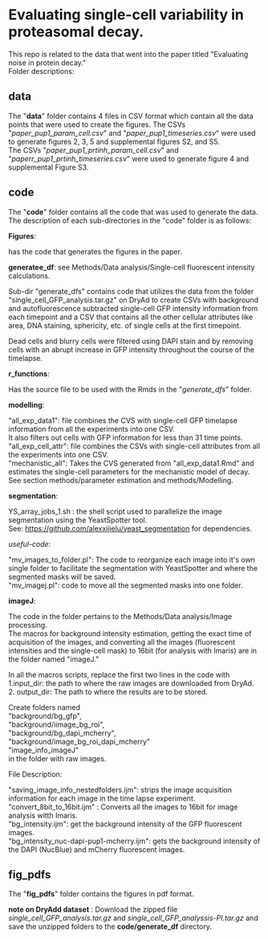 # Evaluating single-cell variability in proteasomal decay.
This repo is related to the data that went into the paper titled "Evaluating noise in protein decay."<br>
Folder descriptions: 
## data
The "**data**" folder contains 4 files in CSV format which contain all the data points that were used to create the figures.
The CSVs "_paper_pup1_param_cell.csv_" and "_paper_pup1_timeseries.csv_" were used to generate figures 2, 3, 5 and supplemental figures S2, and S5. <br>
The CSVs "_paper_pup1_prtinh_param_cell.csv_" and "_paperr_pup1_prtinh_timeseries.csv_" were used to generate figure 4 and supplemental Figure S3. 

## code
The "**code**" folder contains all the code that was used to generate the data. The description of each sub-directories in the "code" folder is as follows:

**Figures**: 

 has the code that generates the figures in the paper.

**generatee_df**: 
see Methods/Data analysis/Single-cell fluorescent intensity calculations. 

  Sub-dir "generate_dfs" contains code that utilizes the data from the folder "single_cell_GFP_analysis.tar.gz" on DryAd to create CSVs with background and autofluorescence subtracted single-cell GFP intensity information from each timepoint and a CSV that contains  all the other cellular attributes like area, DNA staining, sphericity, etc. of single cells at the first timepoint. 
 
  Dead cells and blurry cells were filtered using DAPI stain and by removing cells with an abrupt increase in GFP intensity throughout the course of the timelapse. 

**r_functions**: 

Has the source file to be used with the Rmds in the "_generate_dfs_" folder.  <br> 

**modelling**: 

"all_exp_data1":  file combines the CVS with single-cell GFP timelapse information from all the experiments into one CSV.<br>
It also filters out cells with GFP information for less than 31 time points.<br>
"all_exp_cell_attr": file combines the CSVs with single-cell attributes from all the experiments into one CSV. <br>
"mechanistic_all": Takes the CVS generated from "all_exp_data1.Rmd" and estimates the single-cell parameters for the mechanistic model of decay. See section methods/parameter estimation and methods/Modelling.<br>

**segmentation**: 

YS_array_jobs_1.sh : the shell script used to parallelize the image segmentation using the YeastSpotter tool. <br>
See: https://github.com/alexxijielu/yeast_segmentation for dependencies. 
 
  *useful-code*: 
  
  "mv_images_to_folder.pl": The code to reorganize each image into it's own single folder to facilitate the segmentation with YeastSpotter and where the segmented masks will be saved. <br>
  "mv_imagej.pl": code to move all the segmented masks into one folder.<br>
  
**imageJ**:

The code in the folder pertains to the Methods/Data analysis/Image processing. <br>
The macros for background intensity estimation, getting the exact time of acquisition of the images, and converting all the images (fluorescent intensities and the single-cell mask) to 16bit (for analysis with Imaris) are in the folder named "imageJ." <br>

In all the macros scripts, replace the first two lines in the code with <br>
1.input_dir: the path to where the raw images are downloaded from DryAd.<br>
2. output_dir: The path to where the results are to be stored.<br>

Create folders named <br>
    "background/bg_gfp", <br>
    "background/iimage_bg_roi",<br>
     "background/bg_dapi_mcherry",<br> 
    "background/image_bg_roi_dapi_mcherry"<br>
    "image_info_imageJ" <br>
in the folder with raw images. <br>

File Description: 

  "saving_image_info_nestedfolders.ijm": strips the image acquisition information for each image in the time lapse experiment. <br>
  "convert_8bit_to_16bit.ijm" : Converts all the images to 16bit for image analysis witth Imaris. <br>
  "bg_intensity.ijm": get the background intensity of the GFP fluorescent images.<br>
  "bg_intensity_nuc-dapi-pup1-mcherry.ijm": gets the background intensity of the DAPI (NucBlue) and mCherry fluorescent images.<br>

## fig_pdfs
The "**fig_pdfs**" folder contains the figures in pdf format. 

**note on DryAdd dataset** : Download the zipped file *single_cell_GFP_analysis.tar.gz* and *single_cell_GFP_analyssis-PI.tar.gz* and save the unzipped folders to the **code/generate_df** directory. 
